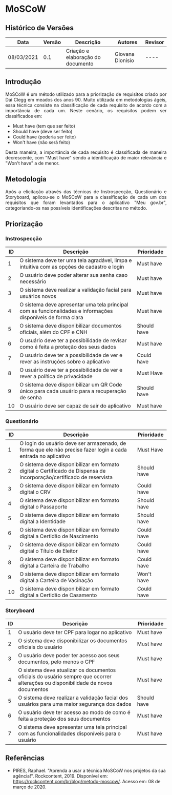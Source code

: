 # MoSCoW
## Histórico de Versões
| Data       | Versão | Descrição                                      | Autores          | Revisor |
| ---------- | ------ | -------------------------------------------    | ---------------- | ------- |
| 08/03/2021 | 0.1    | Criação e elaboração do documento    | Giovana Dionisio | ----    |

## Introdução
<p align="justify"> MoSCoW é um método utilizado para a priorização de requisitos criado por Dai Clegg em meados dos anos 90. Muito utilizada em metodologias ágeis, essa técnica consiste na classificação de cada requisito de acordo com a importância de cada um. Neste cenário, os requisitos podem ser classificados em:  </p>

- Must have (tem que ser feito)
- Should have (deve ser feito)
- Could have (poderia ser feito)
- Won't have (não será feito)

<p align="justify"> Desta maneira, a importância de cada requisito é classificada de maneira decrescente, com "Must have" sendo a identificação de maior relevância e "Won't have" a de menor. </p>

## Metodologia
<p align="justify"> Após a elicitação através das técnicas de Instrospecção, Questionário e Storyboard, aplicou-se o MoSCoW para a classificação de cada um dos requisitos que foram levantados para o aplicativo "Meu gov.br", categoriando-os nas possíveis identificações descritas no método. </p>

## Priorização
### Instrospecção
| ID | Descrição | Prioridade |
| -- | --------- | -------- |
| 1  | O sistema deve ter uma tela agradável, limpa e intuitiva com as opções de cadastro e login | Must have |
| 2  | O usuário deve poder alterar sua senha caso necessário | Must have | 
| 3  | O sistema deve realizar a validação facial para usuários novos | Must have |
| 4  | O sistema deve apresentar uma tela principal com as funcionalidades e informações disponíveis de forma clara | Must have |
| 5  | O sistema deve disponibilizar documentos oficiais, além do CPF e CNH | Should have |
| 6  | O usuário deve ter a possibilidade de revisar como é feita a proteção dos seus dados | Must have |
| 7  | O usuário deve ter a possibilidade de ver e rever as instruções sobre o aplicativo | Could have |
| 8  | O usuário deve ter a possibilidade de ver e rever a política de privacidade | Must Have |
| 9  | O sistema deve disponibilizar um QR Code único para cada usuário para a recuperação de senha | Should have |
| 10 | O usuário deve ser capaz de sair do aplicativo | Must have |

### Questionário
| ID | Descrição | Prioridade |
| -- | --------- | -------- |
| 1  | O login do usuário deve ser armazenado, de forma que ele não precise fazer login a cada entrada no aplicativo        | Must Have |
| 2  | O sistema deve disponibilizar em formato digital o Certificado de Dispensa de incorporação/certificado de reservista | Should have |
| 3  | O sistema deve disponibilizar em formato digital o CRV                                                               | Could have
| 4  | O sistema deve disponibilizar em formato digital o Passaporte                                                        | Should have
| 5  | O sistema deve disponibilizar em formato digital a Identidade                                                        | Should have
| 6  | O sistema deve disponibilizar em formato digital a Certidão de Nascimento                                            | Could have
| 7  | O sistema deve disponibilizar em formato digital o Título de Eleitor                                                 | Could have
| 8  | O sistema deve disponibilizar em formato digital a Carteira de Trabalho                                              | Could have
| 9  | O sistema deve disponibilizar em formato digital a Carteira de Vacinação                                             | Won't have
| 10 | O sistema deve disponibilizar em formato digital a Certidão de Casamento                                             | Could have

### Storyboard
| ID | Descrição | Prioridade |
| -- | --------- | ---------- |
| 1  | O usuário deve ter CPF para logar no aplicativo | Must have
| 2  | O sistema deve disponibilizar os documentos oficiais do usuário | Must have
| 3  | O usuário deve poder ter acesso aos seus documentos, pelo menos o CPF | Must have
| 4  | O sistema deve atualizar os documentos oficiais do usuário sempre que ocorrer alterações ou disponibilidade de novos documentos | Must have
| 5  | O sistema deve realizar a validação facial dos usuários para uma maior segurança dos dados | Should have
| 6  | O usuário deve ter acesso ao modo de como é feita a proteção dos seus documentos | Must have
| 7  | O sistema deve apresentar uma tela principal com as funcionalidades disponíveis para o usuário | Must have

## Referências
- PIRES, Raphael. "Aprenda a usar a técnica MoSCoW nos projetos da sua agência!". Rockcontent, 2019. Disponível em: <https://rockcontent.com/br/blog/metodo-moscow/>. Acesso em: 08 de março de 2020.